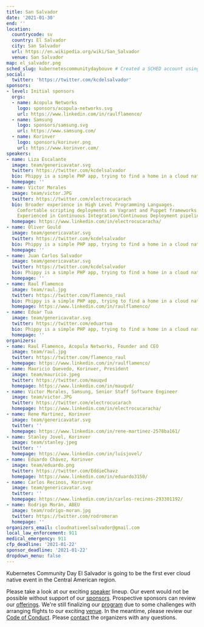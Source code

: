 ```yaml
---
title: San Salvador
date: '2021-01-30'
end: ''
location:
  countrycode: sv
  country: El Salvador
  city: San Salvador
  url: https://en.wikipedia.org/wiki/San_Salvador
  venue: San Salvador
map: el_salvador.png
sched_slug: kubernetescommunitydaybouve # Created a SCHED account using the San Salvador's CNCF email
social:
  twitter: 'https://twitter.com/kcdelsalvador'
sponsors:
- level: Initial sponsors
  orgs:
  - name: Acopula Networks
    logo: sponsors/acopula-networks.svg
    url: https://www.linkedin.com/in/raulflamenco/
  - name: Samsung
    logo: sponsors/samsung.svg
    url: https://www.samsung.com/
  - name: Korinver
    logo: sponsors/korinver.png
    url: https://www.korinver.com/
speakers:
- name: Liza Escalante
  image: team/genericavatar.svg
  twitter: https://twitter.com/kcdelsalvador
  bio: Phippy is a simple PHP app, trying to find a home in a cloud native world.
  homepage: ''
- name: Victor Morales
  image: team/victor.JPG
  twitter: https://twitter.com/electrocucarach
  bio: Broader experience in High Level Programming Languages.
    Comfortable scripting deployments on Vagrant and Puppet frameworks. Proficient working with MS SQL Server and MySQL/MariaDB databases, as well as installation, configuration and troubleshooting of OpenStack environments.
    Experienced in Continuous Integration/Continuous Deployment pipelines, as well as using Test-Driven Development practices and Open Source culture.
  homepage: https://www.linkedin.com/in/electrocucaracha/
- name: Oliver Gould
  image: team/genericavatar.svg
  twitter: https://twitter.com/kcdelsalvador
  bio: Phippy is a simple PHP app, trying to find a home in a cloud native world.
  homepage: ''
- name: Juan Carlos Salvador
  image: team/genericavatar.svg
  twitter: https://twitter.com/kcdelsalvador
  bio: Phippy is a simple PHP app, trying to find a home in a cloud native world.
  homepage: ''
- name: Raul Flamenco
  image: team/raul.jpg
  twitter: https://twitter.com/flamenco_raul
  bio: Phippy is a simple PHP app, trying to find a home in a cloud native world.
  homepage: https://www.linkedin.com/in/raulflamenco/
- name: Eduar Tua
  image: team/genericavatar.svg
  twitter: https://twitter.com/eduartua
  bio: Phippy is a simple PHP app, trying to find a home in a cloud native world.
  homepage: ''
organizers:
- name: Raul Flamenco, Acopula Networks, Founder and CEO
  image: team/raul.jpg
  twitter: https://twitter.com/flamenco_raul
  homepage: https://www.linkedin.com/in/raulflamenco/
- name: Mauricio Quevedo, Korinver, President
  image: team/mauricio.jpeg
  twitter: https://twitter.com/mauqvd
  homepage: https://www.linkedin.com/in/mauqvd/
- name: Victor Morales, Samsung, Senior Staff Software Engineer
  image: team/victor.JPG
  twitter: https://twitter.com/electrocucarach
  homepage: https://www.linkedin.com/in/electrocucaracha/
- name: Rene Martinez, Korinver
  image: team/genericavatar.svg
  twitter: ''
  homepage: https://www.linkedin.com/in/rene-martinez-2578ba161/
- name: Stanley Jovel, Korinver
  image: team/stanley.jpeg
  twitter: ''
  homepage: https://www.linkedin.com/in/luisjovel/
- name: Eduardo Chávez, Korinver
  image: team/eduardo.png
  twitter: https://twitter.com/EddieChavz
  homepage: https://www.linkedin.com/in/eduardo3150/
- name: Carlos Recinos, Korinver
  image: team/genericavatar.svg
  twitter: ''
  homepage: https://www.linkedin.com/in/carlos-recinos-293301192/
- name: Rodrigo Morán, ABEU
  image: team/rodrigo-moran.jpg
  twitter: https://twitter.com/rodromoran
  homepage: ''
organizers_email: cloudnativeelsalvador@gmail.com
local_law_enforcement: 911
medical_emergency: 911
cfp_deadline: '2021-01-22'
sponsor_deadline: '2021-01-22'
dropdown_menu: false
---
```


Kubernetes Community Day El Salvador is going to be the first ever cloud native event in the Central American region.

Please take a look at our exciting [speaker](speakers) lineup. Our event would not be possible without support of our [sponsors](sponsor). Prospective sponsors can review our [offerings](sponsor-form). We're still finalizing our [program](program) due to some challenges with arranging flights to our exciting [venue](venue). In the meantime, please review our [Code of Conduct](/code-of-conduct). Please [contact](contact) the organizers with any questions.
